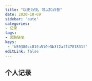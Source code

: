 ```yaml
---
title: "以史为镜，可以知兴替"
date: 2020-10-09
sidebar: 'auto'
categories:
- 记录
tags:
- 思路随笔
keys:
 - 'b50380cc810a510e3b3f2af74781831f'
editLink: false
---
```



## 个人记录



